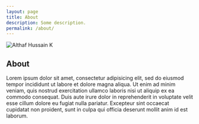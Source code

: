 ```yaml
---
layout: page
title: About
description: Some description.
permalink: /about/
---
```


<img itemprop="image" class="img-rounded" src="https://pbs.twimg.com/profile_images/616309728688238592/pBeeJQDQ.png" alt="Althaf Hussain K">

## About

Lorem ipsum dolor sit amet, consectetur adipisicing elit, sed do eiusmod
tempor incididunt ut labore et dolore magna aliqua. Ut enim ad minim veniam,
quis nostrud exercitation ullamco laboris nisi ut aliquip ex ea commodo
consequat. Duis aute irure dolor in reprehenderit in voluptate velit esse
cillum dolore eu fugiat nulla pariatur. Excepteur sint occaecat cupidatat non
proident, sunt in culpa qui officia deserunt mollit anim id est laborum.
